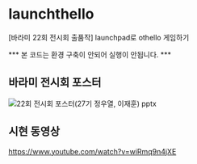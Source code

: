 # launchthello
[바라미 22회 전시회 출품작] launchpad로 othello 게임하기

*** 본 코드는 환경 구축이 안되어 실행이 안됩니다. ***



## 바라미 전시회 포스터
![22회 전시회 포스터(27기 정우열, 이재훈) pptx](https://user-images.githubusercontent.com/76677980/189703192-2aba3c4a-9f18-46c0-bbc2-4eba34448263.jpg)

## 시현 동영상
https://www.youtube.com/watch?v=wiRmq9n4jXE
